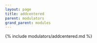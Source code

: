 ```yaml
---
layout: page
title: addcentered
parent: modulators
grand_parent: modules
---
```


{% include modulators/addcentered.md %}
